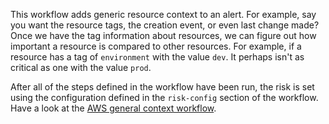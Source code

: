 This workflow adds generic resource context to an alert. For example, say you want the resource tags, the creation event, or even last change made? Once we have the tag information about resources, we can figure out how important a resource is compared to other resources. For example, if a resource has a tag of `environment` with the value `dev`. It perhaps isn't as critical as one with the value `prod`.

After all of the steps defined in the workflow have been run, the risk is set using the configuration defined in the `risk-config` section of the workflow. Have a look at the [AWS general context workflow](https://github.com/dassana-io/dassana/blob/main/content/workflows/csp/aws/general-context/general-context.yaml).
